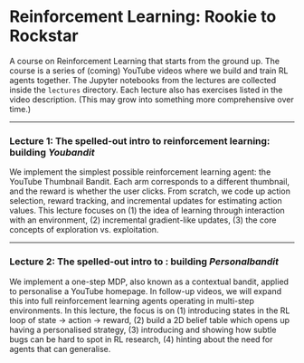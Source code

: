 # Reinforcement Learning: Rookie to Rockstar

A course on Reinforcement Learning that starts from the ground up. The course is a series of (coming) YouTube videos where we build and train RL agents together. The Jupyter notebooks from the lectures are collected inside the `lectures` directory. Each lecture also has exercises listed in the video description. (This may grow into something more comprehensive over time.)

---

### Lecture 1: The spelled-out intro to reinforcement learning: building *Youbandit* 

We implement the simplest possible reinforcement learning agent: the YouTube Thumbnail Bandit. Each arm corresponds to a different thumbnail, and the reward is whether the user clicks. From scratch, we code up action selection, reward tracking, and incremental updates for estimating action values. This lecture focuses on (1) the idea of learning through interaction with an environment, (2) incremental gradient-like updates, (3) the core concepts of exploration vs. exploitation.  

---
### Lecture 2: The spelled-out intro to : building *Personalbandit*

We implement a one-step MDP, also known as a contextual bandit, applied to personalise a YouTube homepage. In follow-up videos, we will expand this into full reinforcement learning agents  operating in multi-step environments. In this lecture, the focus is on (1) introducing states in the RL loop of state → action → reward, (2) build a 2D belief table which opens up having a personalised strategy, (3) introducing and showing how subtle bugs can be hard to spot in RL research, (4) hinting about the need for agents that can generalise.

